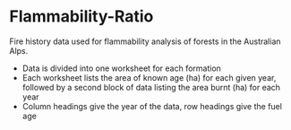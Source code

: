 # Flammability-Ratio
Fire history data used for flammability analysis of forests in the Australian Alps.

* Data is divided into one worksheet for each formation
* Each worksheet lists the area of known age (ha) for each given year, followed by a second block of data listing the area burnt (ha) for each year
* Column headings give the year of the data, row headings give the fuel age
